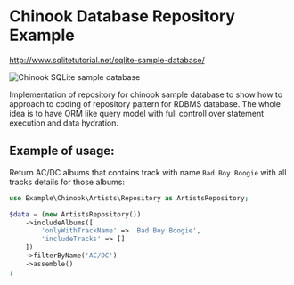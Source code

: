 # Chinook Database Repository Example

http://www.sqlitetutorial.net/sqlite-sample-database/

![Chinook SQLite sample database](http://www.sqlitetutorial.net/wp-content/uploads/2015/11/sqlite-sample-database-color.jpg)

Implementation of repository for chinook sample database to show how to approach to coding of repository pattern for RDBMS database.
The whole idea is to have ORM like query model with full controll over statement execution and data hydration.

## Example of usage:

Return AC/DC albums that contains track with name `Bad Boy Boogie` with all tracks details for those albums:

```php
use Example\Chinook\Artists\Repository as ArtistsRepository;

$data = (new ArtistsRepository())
    ->includeAlbums([
        'onlyWithTrackName' => 'Bad Boy Boogie',
        'includeTracks' => []
    ])
    ->filterByName('AC/DC')
    ->assemble()
;
```
